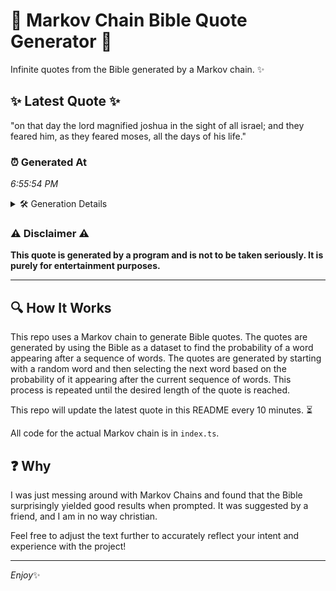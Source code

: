 # 📖 Markov Chain Bible Quote Generator 📖

Infinite quotes from the Bible generated by a Markov chain. ✨

## ✨ Latest Quote ✨
"on that day the lord magnified joshua in the sight of all israel; and they feared him, as they feared moses, all the days of his life."

### ⏰ Generated At
*6:55:54 PM*

<details>
    <summary>🛠️ Generation Details</summary>
    <p>
        <strong>🌱 Seed:</strong> on<br>
        <strong>🔄 Iterations:</strong> 26<br>
        <strong>📜 Context History:</strong><br>[ on ]: that<br>[ on, that ]: day<br>[ on, that, day ]: the<br>[ on, that, day, the ]: lord<br>[ on, that, day, the, lord ]: magnified<br>[ on, that, day, the, lord, magnified ]: joshua<br>[ that, day, the, lord, magnified, joshua ]: in<br>[ day, the, lord, magnified, joshua, in ]: the<br>[ the, lord, magnified, joshua, in, the ]: sight<br>[ lord, magnified, joshua, in, the, sight ]: of<br>[ magnified, joshua, in, the, sight, of ]: all<br>[ joshua, in, the, sight, of, all ]: israel;<br>[ in, the, sight, of, all, israel; ]: and<br>[ the, sight, of, all, israel;, and ]: they<br>[ sight, of, all, israel;, and, they ]: feared<br>[ of, all, israel;, and, they, feared ]: him,<br>[ all, israel;, and, they, feared, him, ]: as<br>[ israel;, and, they, feared, him,, as ]: they<br>[ and, they, feared, him,, as, they ]: feared<br>[ they, feared, him,, as, they, feared ]: moses,<br>[ feared, him,, as, they, feared, moses, ]: all<br>[ him,, as, they, feared, moses,, all ]: the<br>[ as, they, feared, moses,, all, the ]: days<br>[ they, feared, moses,, all, the, days ]: of<br>[ feared, moses,, all, the, days, of ]: his<br>[ moses,, all, the, days, of, his ]: life.<br>
    </p>
</details>

### ⚠️ Disclaimer ⚠️
**This quote is generated by a program and is not to be taken seriously. It is purely for entertainment purposes.**

---

## 🔍 How It Works

This repo uses a Markov chain to generate Bible quotes. The quotes are generated by using the Bible as a dataset to find the probability of a word appearing after a sequence of words. The quotes are generated by starting with a random word and then selecting the next word based on the probability of it appearing after the current sequence of words. This process is repeated until the desired length of the quote is reached.

This repo will update the latest quote in this README every 10 minutes. ⏳

All code for the actual Markov chain is in `index.ts`.

## ❓ Why

I was just messing around with Markov Chains and found that the Bible surprisingly yielded good results when prompted. 
It was suggested by a friend, and I am in no way christian.

Feel free to adjust the text further to accurately reflect your intent and experience with the project!

---

*Enjoy*✨
